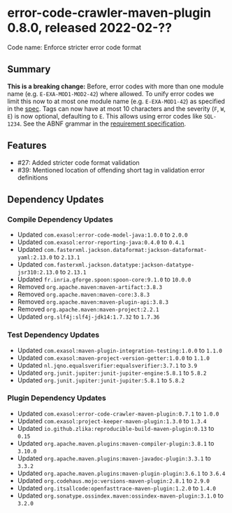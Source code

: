 # error-code-crawler-maven-plugin 0.8.0, released 2022-02-??

Code name: Enforce stricter error code format

## Summary

**This is a breaking change:** Before, error codes with more than one module name (e.g. `E-EXA-MOD1-MOD2-42`) where allowed. To unify error codes we limit this now to at most one module name (e.g. `E-EXA-MOD1-42`) as specified in the [spec](https://github.com/exasol/error-code-crawler-maven-plugin/blob/main/doc/requirements.md#verify-error-identifier). Tags can now have at most 10 characters and the severity (`F`, `W`, `E`) is now optional, defaulting to `E`. This allows using error codes like `SQL-1234`. See the ABNF grammar in the [requirement specification](https://github.com/exasol/error-code-crawler-maven-plugin/blob/main/doc/requirements.md#verify-error-identifier).

## Features

* #27: Added stricter code format validation
* #39: Mentioned location of offending short tag in validation error definitions

## Dependency Updates

### Compile Dependency Updates

* Updated `com.exasol:error-code-model-java:1.0.0` to `2.0.0`
* Updated `com.exasol:error-reporting-java:0.4.0` to `0.4.1`
* Updated `com.fasterxml.jackson.dataformat:jackson-dataformat-yaml:2.13.0` to `2.13.1`
* Updated `com.fasterxml.jackson.datatype:jackson-datatype-jsr310:2.13.0` to `2.13.1`
* Updated `fr.inria.gforge.spoon:spoon-core:9.1.0` to `10.0.0`
* Removed `org.apache.maven:maven-artifact:3.8.3`
* Removed `org.apache.maven:maven-core:3.8.3`
* Removed `org.apache.maven:maven-plugin-api:3.8.3`
* Removed `org.apache.maven:maven-project:2.2.1`
* Updated `org.slf4j:slf4j-jdk14:1.7.32` to `1.7.36`

### Test Dependency Updates

* Updated `com.exasol:maven-plugin-integration-testing:1.0.0` to `1.1.0`
* Updated `com.exasol:maven-project-version-getter:1.0.0` to `1.1.0`
* Updated `nl.jqno.equalsverifier:equalsverifier:3.7.1` to `3.9`
* Updated `org.junit.jupiter:junit-jupiter-engine:5.8.1` to `5.8.2`
* Updated `org.junit.jupiter:junit-jupiter:5.8.1` to `5.8.2`

### Plugin Dependency Updates

* Updated `com.exasol:error-code-crawler-maven-plugin:0.7.1` to `1.0.0`
* Updated `com.exasol:project-keeper-maven-plugin:1.3.0` to `1.3.4`
* Updated `io.github.zlika:reproducible-build-maven-plugin:0.13` to `0.15`
* Updated `org.apache.maven.plugins:maven-compiler-plugin:3.8.1` to `3.10.0`
* Updated `org.apache.maven.plugins:maven-javadoc-plugin:3.3.1` to `3.3.2`
* Updated `org.apache.maven.plugins:maven-plugin-plugin:3.6.1` to `3.6.4`
* Updated `org.codehaus.mojo:versions-maven-plugin:2.8.1` to `2.9.0`
* Updated `org.itsallcode:openfasttrace-maven-plugin:1.2.0` to `1.4.0`
* Updated `org.sonatype.ossindex.maven:ossindex-maven-plugin:3.1.0` to `3.2.0`
